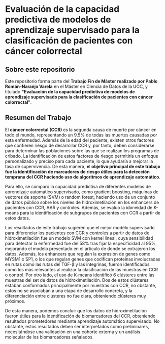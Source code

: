 # Evaluación de la capacidad predictiva de modelos de aprendizaje supervisado para la clasificación de pacientes con cáncer colorrectal

## Sobre este repositorio
Este repositorio forma parte del **Trabajo Fin de Máster realizado por Pablo Román-Naranjo Varela** en el Máster en Ciencia de Datos de la UOC, y titulado **"Evaluación de la capacidad predictiva de modelos de aprendizaje supervisado para la clasificación de pacientes con cáncer colorrectal"**.

## Resumen del Trabajo

El **cáncer colorrectal (CCR)** es la segunda causa de muerte por cáncer en todo el mundo, representando un 9,5% de todas las muertes causadas por esta enfermedad. Además de la edad del paciente, existen otros factores que confieren riesgo de desarrollar CCR y, por tanto, deben considerarse para determinar las poblaciones sobre las que se realizan los programas de cribado. La identificación de estos factores de riesgo permitiría un enfoque personalizado y preciso para cada paciente, lo que ayudaría a mejorar la tasa de supervivencia. De esta manera, **el objetivo principal de este trabajo fue la identificación de marcadores de riesgo útiles para la detección temprana del CCR haciendo uso de algoritmos de aprendizaje automático**.

Para ello, se comparó la capacidad predictiva de diferentes modelos de aprendizaje automático supervisado, como gradient boosting, máquinas de vectores de soporte (SVM) o random forest, haciendo uso de un conjunto de datos público sobre los niveles de hidroximetilación en los enhancers de pacientes con CCR, AAR y controles. Además, se evaluó la idoneidad de K-means para la identificación de subgrupos de pacientes con CCR a partir de estos datos.

Los resultados de este trabajo sugieren que el mejor modelo supervisado para diferenciar los pacientes con CCR y controles a partir de datos de hidroximetilación fue un modelo SVM con kernel lineal, cuya sensibilidad para detectar la enfermedad fue del 58% tras fijar la especificidad al 95%, mejorando el modelo presentado en el artículo de donde se extrajeron los datos. Además, los enhancers que regulan la expresión de genes como MYSM1 o SP1, o los que regulan genes que codifican proteínas involucradas en rutas como las rutas del TGF-β y las integrinas, fueron identificados como los más relevantes al realizar la clasificación de las muestras en CCR o control. Por otro lado, el uso de K-means identificó 6 clústeres entre las muestras del set de datos de hidroximetilación. Dos de estos clústeres estaban conformados principalmente por muestras con CCR, no obstante, estos no se asociaban a una etapa de desarrollo concreta, y la diferenciación entre clústeres no fue clara, obteniendo clústeres muy próximos.

De esta manera, podemos concluir que los datos de hidroximetilación fueron útiles para la identificación de biomarcadores del CCR, obteniendo resultados prometedores mediante aprendizaje automático supervisado. No obstante, estos resultados deben ser interpretados como preliminares, necesitándose una validación en una cohorte externa y un análisis molecular de los biomarcadores señalados.    

## 
